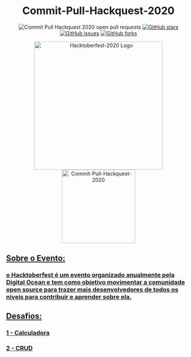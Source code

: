 <h1 align="center">Commit-Pull-Hackquest-2020</h1>
<p align="center">
   <a>
    <img alt="Commit Pull Hackquest 2020 open pull requests" src="https://img.shields.io/bitbucket/pr-raw/CommitJr/Commit-Pull-Hackquest-2020">
   </a> 
    <a href="https://github.com/CommitJr/Commit-Pull-Hackquest-2020/stargazers">
      <img alt="GitHub stars" src="https://img.shields.io/github/issues/CommitJr/Commit-Pull-Hackquest-2020">
  </a>
    <a href="https://github.com/CommitJr/Commit-Pull-Hackquest-2020/issues"><img alt="GitHub issues" src="https://img.shields.io/github/forks/CommitJr/Commit-Pull-Hackquest-2020"></a>
    <a href="https://github.com/CommitJr/Commit-Pull-Hackquest-2020/network"><img alt="GitHub forks" src="https://img.shields.io/github/stars/CommitJr/Commit-Pull-Hackquest-2020">
<p align="center">
    <img src="https://raw.githubusercontent.com/digitalocean/hacktoberfest/0e0f9e022c1a820a4d7bf95d80610791d70e997b/app/assets/images/HF-full-logo.svg" alt="Hacktoberfest-2020 Logo" width="350">
    <img src="https://www.commitjr.com/wp-content/uploads/2020/06/commit-jr_arara_512_512.png" alt="Commit-Pull-Hackquest-2020" width="200">
</p>
<p align="center">
</p>

## **Sobre o Evento:**
### o Hacktoberfest é um evento organizado anualmente pela Digital Ocean e tem como objetivo movimentar a comunidade open source para trazer mais desenvolvedores de todos os níveis para contribuir e aprender sobre ela.

## **Desafios:**

### <a href='./challenges/calculadora/'>1 - Calculadora</a>
### <a href='./challenges/crud/'>2 - CRUD</a>
